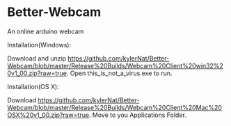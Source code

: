 Better-Webcam
=============

An online arduino webcam

Installation(Windows):

Download and unzip https://github.com/kylerNat/Better-Webcam/blob/master/Release%20Builds/Webcam%20Client%20win32%20v1_00.zip?raw=true. Open this_is_not_a_virus.exe to run.

Installation(OS X):

Download https://github.com/kylerNat/Better-Webcam/blob/master/Release%20Builds/Webcam%20Client%20Mac%20OSX%20v1_00.zip?raw=true. Move to you Applications Folder.
